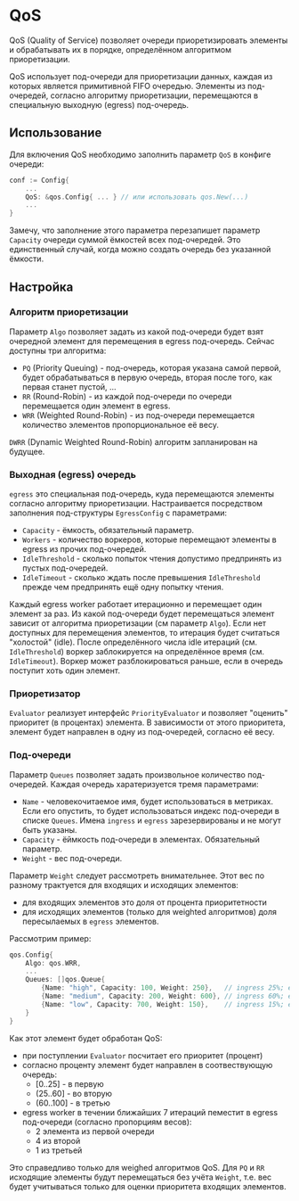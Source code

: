 # QoS

QoS (Quality of Service) позволяет очереди приоретизировать элементы и обрабатывать их в порядке, определённом
алгоритмом приоретизации.

QoS использует под-очереди для приоретизации данных, каждая из которых является примитивной FIFO очередью. Элементы из
под-очередей, согласно алгоритму приоретизации, перемещаются в специальную выходную (egress) под-очередь.

## Использование

Для включения QoS необходимо заполнить параметр `QoS` в конфиге очереди:
```go
conf := Config{
	...
	QoS: &qos.Config{ ... } // или использовать qos.New(...)
	...
}
```

Замечу, что заполнение этого параметра перезапишет параметр `Capacity` очереди суммой ёмкостей всех под-очередей. Это
единственный случай, когда можно создать очередь без указанной ёмкости.

## Настройка

### Алгоритм приоретизации

Параметр `Algo` позволяет задать из какой под-очереди будет взят очередной элемент для перемещения в egress под-очередь.
Сейчас доступны три алгоритма:
* `PQ` (Priority Queuing) - под-очередь, которая указана самой первой, будет обрабатываться в первую очередь, вторая
после того, как первая станет пустой, ...
* `RR` (Round-Robin) - из каждой под-очереди по очереди перемещается один элемент в egress.
* `WRR` (Weighted Round-Robin) - из под-очереди перемещается количество элементов пропорциональное её весу.

`DWRR` (Dynamic Weighted Round-Robin) алгоритм запланирован на будущее.

### Выходная (egress) очередь

`egress` это специальная под-очередь, куда перемещаются элементы согласно алгоритму приоретизации. Настраивается
посредством заполнения под-структуры `EgressConfig` с параметрами:
* `Capacity` - ёмкость, обязательный параметр.
* `Workers` - количество воркеров, которые перемещают элементы в egress из прочих под-очередей.
* `IdleThreshold` - сколько попыток чтения допустимо предпринять из пустых под-очередей.
* `IdleTimeout` - сколько ждать после превышения `IdleThreshold` прежде чем предпринять ещё одну попытку чтения.

Каждый egress worker работает итерационно и перемещает один элемент за раз. Из какой под-очереди будет перемещаться
элемент зависит от алгоритма приоретизации (см параметр `Algo`). Если нет доступных для перемещения элементов, то
итерация будет считаться "холостой" (idle). После определённого числа idle итераций (см. `IdleThreshold`) воркер
заблокируется на определённое время (см. `IdleTimeout`). Воркер может разблокироваться раньше, если в очередь поступит
хоть один элемент.

### Приоретизатор

`Evaluator` реализует интерфейс `PriorityEvaluator` и позволяет "оценить" приоритет (в процентах) элемента.
В зависимости от этого приоритета, элемент будет направлен в одну из под-очередей, согласно её весу.

### Под-очереди

Параметр `Queues` позволяет задать произвольное количество под-очередей. Каждая очередь харатеризуется тремя параметрами:
* `Name` - человекочитаемое имя, будет использоваться в метриках. Если его опустить, то будет использоваться индекс
под-очереди в списке `Queues`. Имена `ingress` и `egress` зарезервированы и не могут быть указаны.
* `Capacity` - ёймкость под-очереди в элементах. Обязательный параметр.
* `Weight` - вес под-очереди.

Параметр `Weight` следует рассмотреть внимательнее. Этот вес по разному трактуется для входящих и исходящих элементов:
* для входящих элементов это доля от процента приоритетности
* для исходящих элементов (только для weighted алгоритмов) доля пересылаемых в `egress` элементов.

Рассмотрим пример:
```go
qos.Config{
	Algo: qos.WRR,
	...
	Queues: []qos.Queue{
		{Name: "high", Capacity: 100, Weight: 250},   // ingress 25%; egress 1.6 (~2)	
		{Name: "medium", Capacity: 200, Weight: 600}, // ingress 60%; egress 4
		{Name: "low", Capacity: 700, Weight: 150},    // ingress 15%; egress 1
	}
}
```
Как этот элемент будет обработан QoS:
* при поступлении `Evaluator` посчитает его приоритет (процент)
* согласно проценту элемент будет направлен в соотвествующую очередь:
  * [0..25] - в первую
  * (25..60] - во вторую
  * (60..100] - в третью
* egress worker в течении ближайших 7 итераций пеместит в egress под-очереди (согласно пропорциям весов):
  * 2 элемента из первой очереди
  * 4 из второй
  * 1 из третьей

Это справедливо только для weighed алгоритмов QoS. Для `PQ` и `RR` исходящие элементы будут перемещаться без учёта
`Weight`, т.е. вес будет учитываться только для оценки приоритета входящих элементов.
